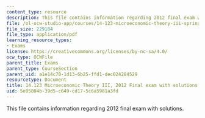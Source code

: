 ```yaml
---
content_type: resource
description: This file contains information regarding 2012 final exam with solutions.
file: /ol-ocw-studio-app/courses/14-123-microeconomic-theory-iii-spring-2015/5e05804b39d5c649cd175c6a5981a3fd_MIT14_123S15_Final2012.pdf
file_size: 229184
file_type: application/pdf
learning_resource_types:
- Exams
license: https://creativecommons.org/licenses/by-nc-sa/4.0/
ocw_type: OCWFile
parent_title: Exams
parent_type: CourseSection
parent_uid: a1e14c78-1d13-6b25-ffd1-dec024284529
resourcetype: Document
title: 14.123 Microeconomic Theory III, 2012 Final exam with solutions
uid: 5e05804b-39d5-c649-cd17-5c6a5981a3fd
---
```

This file contains information regarding 2012 final exam with solutions.